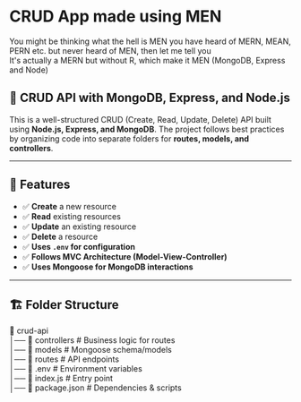 # CRUD App made using MEN
You might be thinking what the hell is MEN you have heard of MERN, MEAN, PERN etc. but never heard of MEN, 
then let me tell you<br>
It's actually a MERN but without R, which make it MEN (MongoDB, Express and Node)
## 📘 CRUD API with MongoDB, Express, and Node.js

This is a well-structured CRUD (Create, Read, Update, Delete) API built using **Node.js, Express, and MongoDB**. The project follows best practices by organizing code into separate folders for **routes, models, and controllers**.

---

## 🚀 Features
- ✅ **Create** a new resource
- ✅ **Read** existing resources
- ✅ **Update** an existing resource
- ✅ **Delete** a resource
- ✅ **Uses `.env` for configuration**
- ✅ **Follows MVC Architecture (Model-View-Controller)**
- ✅ **Uses Mongoose for MongoDB interactions**

---

## 🏗 Folder Structure
📂 crud-api<br>
│── 📂 controllers      # Business logic for routes<br>
│── 📂 models           # Mongoose schema/models<br>
│── 📂 routes           # API endpoints<br>
│── 📜 .env             # Environment variables<br>
│── 📜 index.js        # Entry point<br>
│── 📜 package.json     # Dependencies & scripts<br>

